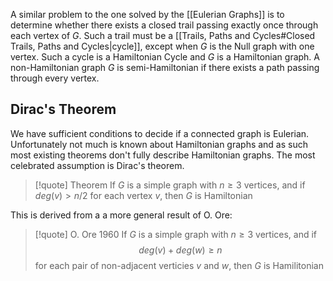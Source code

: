 A similar problem to the one solved by the [[Eulerian Graphs]] is to determine whether there exists a closed trail passing exactly once through each vertex of $G$. Such a trail must be a [[Trails, Paths and Cycles#Closed Trails, Paths and Cycles|cycle]], except when $G$ is the Null graph with one vertex. Such a cycle is a Hamiltonian Cycle and $G$ is a Hamiltonian graph. A non-Hamiltonian graph $G$ is semi-Hamiltonian if there exists a path passing through every vertex.

## Dirac's Theorem
We have sufficient conditions to decide if a connected graph is Eulerian. Unfortunately not much is known about Hamiltonian graphs and as such most existing theorems don't fully describe Hamiltonian graphs. The most celebrated assumption is Dirac's theorem.
> [!quote] Theorem
> If $G$ is a simple graph with $n \ge 3$ vertices, and if $deg(v)>n/2$ for each vertex $v$, then $G$ is Hamiltonian

This is derived from a a more general result of O. Ore:
> [!quote] O. Ore 1960
> If $G$ is a simple graph with $n\ge 3$ vertices, and if $$deg(v)+deg(w)\ge n$$ for each pair of non-adjacent verticies $v$ and $w$, then $G$ is Hamilitonian




